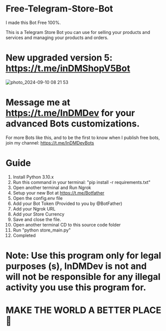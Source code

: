 # Free-Telegram-Store-Bot
I made this Bot Free 100%.

This is a Telegram Store Bot you can use for selling your products and services and managing your products and orders.


# New upgraded version 5: https://t.me/inDMShopV5Bot


![photo_2024-09-10 08 21 53](https://github.com/user-attachments/assets/c46020b2-5205-4d9d-a515-b6612f99da16)


# Message me at https://t.me/InDMDev for your advanced Bots customizations.


For more Bots like this, and to be the first to know when I publish free bots, join my channel: https://t.me/InDMDevBots


# Guide
1. Install Python 3.10.x
2. Run this command in your terminal: "pip install -r requirements.txt"
3. Open another terminal and Run Ngrok
4. Setup your new Bot at https://t.me/Botfather
5. Open the config.env file
6. Add your Bot Token (Provided to you by @BotFather)
7. Add your Ngrok URL
8. Add your Store Currency
9. Save and close the file.
10. Open another terminal CD to this source code folder
11. Run "python store_main.py"
12. Completed


# Note: Use this program only for legal purposes (s), InDMDev is not and will not be responsible for any illegal activity you use this program for.
# MAKE THE WORLD A BETTER PLACE 🙏
